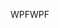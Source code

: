 <span data-ttu-id="74be1-101">WPF</span><span class="sxs-lookup"><span data-stu-id="74be1-101">WPF</span></span>